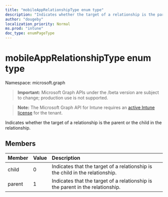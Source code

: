 ```yaml
---
title: "mobileAppRelationshipType enum type"
description: "Indicates whether the target of a relationship is the parent or the child in the relationship."
author: "dougeby"
localization_priority: Normal
ms.prod: "intune"
doc_type: enumPageType
---
```


# mobileAppRelationshipType enum type

Namespace: microsoft.graph

> **Important:** Microsoft Graph APIs under the /beta version are subject to change; production use is not supported.

> **Note:** The Microsoft Graph API for Intune requires an [active Intune license](https://go.microsoft.com/fwlink/?linkid=839381) for the tenant.

Indicates whether the target of a relationship is the parent or the child in the relationship.

## Members
|Member|Value|Description|
|:---|:---|:---|
|child|0|Indicates that the target of a relationship is the child in the relationship.|
|parent|1|Indicates that the target of a relationship is the parent in the relationship.|




